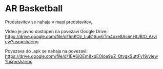 # AR Basketball

Predstavitev se nahaja v mapi predstavitev,

Video je javno dostopen na povezavi Google Drive:
https://drive.google.com/file/d/1mKOz_LuB16uy6Tm4xxe8AcimHtJBIO_A/view?usp=sharing

Povezava do .apk se nahaja na povezavi:
https://drive.google.com/file/d/1EA6jOEm8xqEOloe9uZ_QtvgxSuttFy19/view?usp=sharing
